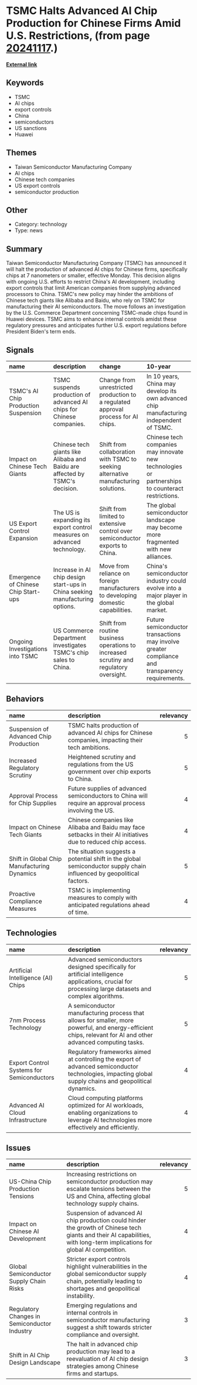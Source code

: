 # __TSMC Halts Advanced AI Chip Production for Chinese Firms Amid U.S. Restrictions__, (from page [20241117](https://kghosh.substack.com/p/20241117).)

__[External link](https://arstechnica.com/tech-policy/2024/11/tsmc-will-stop-making-7-nm-chips-for-chinese-customers/)__



## Keywords

* TSMC
* AI chips
* export controls
* China
* semiconductors
* US sanctions
* Huawei

## Themes

* Taiwan Semiconductor Manufacturing Company
* AI chips
* Chinese tech companies
* US export controls
* semiconductor production

## Other

* Category: technology
* Type: news

## Summary

Taiwan Semiconductor Manufacturing Company (TSMC) has announced it will halt the production of advanced AI chips for Chinese firms, specifically chips at 7 nanometers or smaller, effective Monday. This decision aligns with ongoing U.S. efforts to restrict China's AI development, including export controls that limit American companies from supplying advanced processors to China. TSMC's new policy may hinder the ambitions of Chinese tech giants like Alibaba and Baidu, who rely on TSMC for manufacturing their AI semiconductors. The move follows an investigation by the U.S. Commerce Department concerning TSMC-made chips found in Huawei devices. TSMC aims to enhance internal controls amidst these regulatory pressures and anticipates further U.S. export regulations before President Biden's term ends.

## Signals

| name                                 | description                                                                  | change                                                                                 | 10-year                                                                                          | driving-force                                                                              |   relevancy |
|:-------------------------------------|:-----------------------------------------------------------------------------|:---------------------------------------------------------------------------------------|:-------------------------------------------------------------------------------------------------|:-------------------------------------------------------------------------------------------|------------:|
| TSMC's AI Chip Production Suspension | TSMC suspends production of advanced AI chips for Chinese companies.         | Change from unrestricted production to a regulated approval process for AI chips.      | In 10 years, China may develop its own advanced chip manufacturing independent of TSMC.          | US geopolitical tensions and export controls influence semiconductor supply chains.        |           4 |
| Impact on Chinese Tech Giants        | Chinese tech giants like Alibaba and Baidu are affected by TSMC's decision.  | Shift from collaboration with TSMC to seeking alternative manufacturing solutions.     | Chinese tech companies may innovate new technologies or partnerships to counteract restrictions. | Desire for self-sufficiency in semiconductor technology amid international pressures.      |           4 |
| US Export Control Expansion          | The US is expanding its export control measures on advanced technology.      | Shift from limited to extensive control over semiconductor exports to China.           | The global semiconductor landscape may become more fragmented with new alliances.                | National security concerns drive stricter regulations on high-tech exports.                |           5 |
| Emergence of Chinese Chip Start-ups  | Increase in AI chip design start-ups in China seeking manufacturing options. | Move from reliance on foreign manufacturers to developing domestic capabilities.       | China's semiconductor industry could evolve into a major player in the global market.            | Pressure to innovate and create local alternatives to foreign technology.                  |           3 |
| Ongoing Investigations into TSMC     | US Commerce Department investigates TSMC's chip sales to China.              | Shift from routine business operations to increased scrutiny and regulatory oversight. | Future semiconductor transactions may involve greater compliance and transparency requirements.  | Regulatory bodies responding to national security concerns regarding technology transfers. |           4 |

## Behaviors

| name                                        | description                                                                                                           |   relevancy |
|:--------------------------------------------|:----------------------------------------------------------------------------------------------------------------------|------------:|
| Suspension of Advanced Chip Production      | TSMC halts production of advanced AI chips for Chinese companies, impacting their tech ambitions.                     |           5 |
| Increased Regulatory Scrutiny               | Heightened scrutiny and regulations from the US government over chip exports to China.                                |           5 |
| Approval Process for Chip Supplies          | Future supplies of advanced semiconductors to China will require an approval process involving the US.                |           4 |
| Impact on Chinese Tech Giants               | Chinese companies like Alibaba and Baidu may face setbacks in their AI initiatives due to reduced chip access.        |           4 |
| Shift in Global Chip Manufacturing Dynamics | The situation suggests a potential shift in the global semiconductor supply chain influenced by geopolitical factors. |           5 |
| Proactive Compliance Measures               | TSMC is implementing measures to comply with anticipated regulations ahead of time.                                   |           4 |

## Technologies

| name                                      | description                                                                                                                                                   |   relevancy |
|:------------------------------------------|:--------------------------------------------------------------------------------------------------------------------------------------------------------------|------------:|
| Artificial Intelligence (AI) Chips        | Advanced semiconductors designed specifically for artificial intelligence applications, crucial for processing large datasets and complex algorithms.         |           5 |
| 7nm Process Technology                    | A semiconductor manufacturing process that allows for smaller, more powerful, and energy-efficient chips, relevant for AI and other advanced computing tasks. |           5 |
| Export Control Systems for Semiconductors | Regulatory frameworks aimed at controlling the export of advanced semiconductor technologies, impacting global supply chains and geopolitical dynamics.       |           4 |
| Advanced AI Cloud Infrastructure          | Cloud computing platforms optimized for AI workloads, enabling organizations to leverage AI technologies more effectively and efficiently.                    |           4 |

## Issues

| name                                         | description                                                                                                                                                                |   relevancy |
|:---------------------------------------------|:---------------------------------------------------------------------------------------------------------------------------------------------------------------------------|------------:|
| US-China Chip Production Tensions            | Increasing restrictions on semiconductor production may escalate tensions between the US and China, affecting global technology supply chains.                             |           5 |
| Impact on Chinese AI Development             | Suspension of advanced AI chip production could hinder the growth of Chinese tech giants and their AI capabilities, with long-term implications for global AI competition. |           4 |
| Global Semiconductor Supply Chain Risks      | Stricter export controls highlight vulnerabilities in the global semiconductor supply chain, potentially leading to shortages and geopolitical instability.                |           4 |
| Regulatory Changes in Semiconductor Industry | Emerging regulations and internal controls in semiconductor manufacturing suggest a shift towards stricter compliance and oversight.                                       |           3 |
| Shift in AI Chip Design Landscape            | The halt in advanced chip production may lead to a reevaluation of AI chip design strategies among Chinese firms and startups.                                             |           3 |